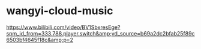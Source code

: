 # wangyi-cloud-music
https://www.bilibili.com/video/BV1SbxresEge?spm_id_from=333.788.player.switch&amp;vd_source=b69a2dc2bfab25f89c6503bf4645f18c&amp;p=2
